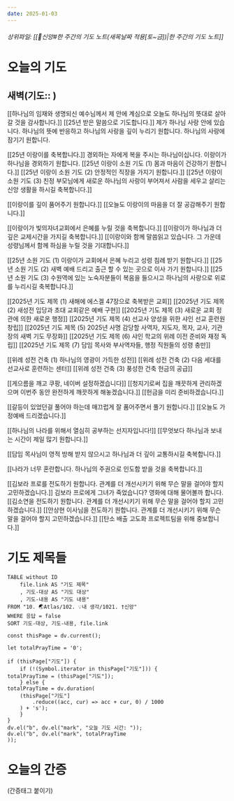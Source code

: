 ```yaml
---
date: 2025-01-03
---
```

###### 상위파일: [[🧭신앙#한 주간의 기도 노트(새목날짜 적용[토~금])|한 주간의 기도 노트]]
# 오늘의 기도
## 새벽(기도:: )
[[하나님의 임재와 생명되신 예수님께서 제 안에 계심으로 오늘도 하나님의 뜻대로 살아갈 것을 감사합니다.]]
[[25년 받은 말씀으로 기도합니다.]]
제가 하나님 사랑 안에 있습니다.
하나님의 뜻에 반응하고 하나님의 사랑을 깊이 누리기 원합니다.
하나님의 사랑에 잠기기 원합니다.

[[25년 이랑이를 축복합니다.]]
경외하는 자에게 복을 주시는 하나님이십니다. 이랑이가 하나님을 경외하기 원합니다.
[[25년 이랑이 소원 기도 (1) 몸과 마음이 건강하기 원합니다.]]
[[25년 이랑이 소원 기도 (2) 안정적인 직장을 가지기 원합니다.]]
[[25년 이랑이 소원 기도 (3) 친정 부모님에게 새로운 하나님의 사랑이 부어져서 사람을 세우고 살리는 신앙 생활을 하시길 축복합니다.]]

[[이랑이를 깊이 품어주기 원합니다.]]
[[오늘도 이랑이의 마음을 더 잘 공감해주기 원합니다.]]

[[이랑이가 빛의자녀교회에서 은혜를 누릴 것을 축복합니다.]]
[[이랑이가 하나님과 더 깊은 교제시간을 가지길 축복합니다.]]
[[이랑이와 함께 말씀읽고 있습니다. 그 가운데 성령님께서 함께 하심을 누릴 것을 기대합니다.]]

[[25년 소원 기도 (1) 이랑이가 교회에서 은혜 누리고 성령 침례 받기 원합니다.]]
[[25년 소원 기도 (2) 새벽 예배 드리고 출근 할 수 있는 곳으로 이사 가기 원합니다.]]
[[25년 소원 기도 (3) 수원역에 있는 노숙자분들이 복음을 들으시고 하나님의 사랑으로 위로를 누리시길 축복합니다.]]

[[2025년 기도 제목 (1) 새해에 에스겔 47장으로 축복받은 교회]]
[[2025년 기도 제목 (2) 새성전 입당과 초대 교회같은 예배 구현]]
[[2025년 기도 제목 (3) 새로운 교회 정관에 의한 새로운 행정]]
[[2025년 기도 제목 (4) 선교사 양성을 위한 샤인 선교 훈련원 창립]]
[[2025년 기도 제목 (5) 2025년 사명 감당할 사역자, 지도자, 목자, 교사, 기관장의 새벽 기도 무장화]]
[[2025년 기도 제목 (6) 샤인 학교의 위례 이전 준비와 재정 독립]]
[[2025년 기도 제목 (7) 담임 목사와 부사역자들, 행정 직원들의 성령 충만]]

[[위례 성전 건축 (1) 하나님의 영광이 가득한 성전]]
[[위례 성전 건축 (2) 다음 세대를 선교사로 훈련하는 센터]]
[[위례 성전 건축 (3) 풍성한 건축 헌금의 공급]]

[[게으름을 깨고 쿠팡, 네이버 설정하겠습니다]]
[[청지기로써 집을 깨끗하게 관리하겠으며 이번주 동안 완전하게 깨끗하게 해놓겠습니다.]]
[[헌금을 미리 준비하겠습니다.]]

[[갈등이 있었던걸 풀어야 하는데 매끄럽게 잘 품어주면서 풀기 원합니다.]]
[[오늘도 가정예배 드리겠습니다.]]

[[하나님의 나라를 위해서 열심히 공부하는 선지자입니다!]]
[[무엇보다 하나님과 보내는 시간이 제일 많기 원합니다.]]

[[담임 목사님이 영적 방해 받지 않으시고 하나님과 더 깊이 교통하시길 축복합니다.]]

[[나라가 너무 혼란합니다. 하나님의 주권으로 인도함 받을 것을 축복합니다.]]

[[김보라 프로를 전도하기 원합니다. 관계를 더 개선시키기 위해 무슨 말을 걸어야 할지 고민하겠습니다.]]
김보라 프로에게 그녀가 죽었습니다? 영화에 대해 물어볼까 합니다.
[[김소연을 전도하기 원합니다. 관계를 더 개선시키기 위해 무슨 말을 걸어야 할지 고민하겠습니다.]]
[[안상현 이사님을 전도하기 원합니다. 관계를 더 개선시키기 위해 무슨 말을 걸어야 할지 고민하겠습니다.]]
[[탄소 배출 고도화 프로젝트팀을 위해 중보합니다.]]



# 기도 제목들
```dataview
TABLE without ID
	file.link AS "기도 제목"
	, 기도-대상 AS "기도 대상"
	, 기도-내용 AS "기도 내용"
FROM "10. 🌏Atlas/102. 💡내 생각/1021. †신앙"
WHERE 응답 = false
SORT 기도-대상, 기도-내용, file.link
```

```dataviewjs
const thisPage = dv.current();

let totalPrayTime = '0';

if (thisPage["기도"]) {
	if (!(Symbol.iterator in thisPage["기도"])) {
totalPrayTime = (thisPage["기도"]);
	} else {
totalPrayTime = dv.duration(
	(thisPage["기도"]
		.reduce((acc, cur) => acc + cur, 0) / 1000
	) + 's');
	}
}
dv.el("b", dv.el("mark", "오늘 기도 시간: "));
dv.el("b", dv.el("mark", totalPrayTime
));
```




# 오늘의 간증
(간증태그 붙이기)